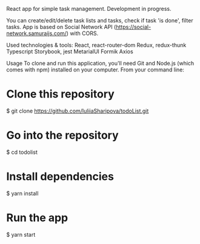 React app for simple task management. Development in progress.

You can create/edit/delete task lists and tasks, check if task 'is done', filter tasks. 
App is based on Social Network API (https://social-network.samuraijs.com/) with CORS.



Used technologies & tools:
React, react-router-dom
Redux, redux-thunk
Typescript
Storybook, jest
MetarialUI
Formik
Axios

Usage
To clone and run this application, you'll need Git and Node.js (which comes with npm) installed on your computer. From your command line:

# Clone this repository
$ git clone https://github.com/IuliiaSharipova/todoList.git
# Go into the repository
$ cd todolist
# Install dependencies
$ yarn install
# Run the app
$ yarn start

